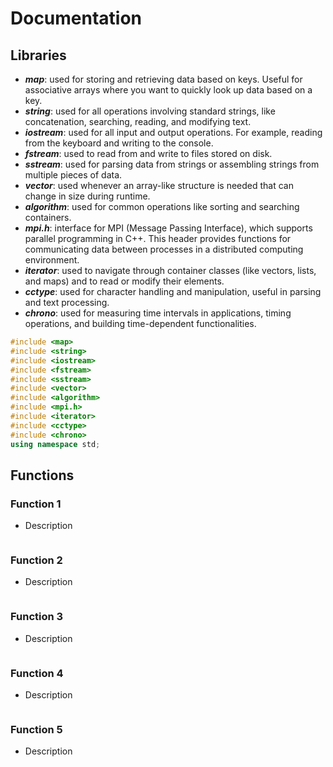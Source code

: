 # Documentation


## Libraries

- ***map***: used for storing and retrieving data based on keys. Useful for associative arrays where you want to quickly look up data based on a key.
- ***string***: used for all operations involving standard strings, like concatenation, searching, reading, and modifying text.
- ***iostream***: used for all input and output operations. For example, reading from the keyboard and writing to the console.
- ***fstream***: used to read from and write to files stored on disk.
- ***sstream***: used for parsing data from strings or assembling strings from multiple pieces of data.
- ***vector***: used whenever an array-like structure is needed that can change in size during runtime.
- ***algorithm***: used for common operations like sorting and searching containers.
- ***mpi.h***: interface for MPI (Message Passing Interface), which supports parallel programming in C++. This header provides functions for communicating data between processes in a distributed computing environment.
- ***iterator***: used to navigate through container classes (like vectors, lists, and maps) and to read or modify their elements.
- ***cctype***: used for character handling and manipulation, useful in parsing and text processing.
- ***chrono***: used for measuring time intervals in applications, timing operations, and building time-dependent functionalities.

```cpp
#include <map>
#include <string>
#include <iostream>
#include <fstream>
#include <sstream>
#include <vector>
#include <algorithm>
#include <mpi.h>
#include <iterator>
#include <cctype>
#include <chrono>
using namespace std;
```

## Functions

### Function 1

- Description

```cpp

```

### Function 2

- Description

```cpp

```

### Function 3

- Description

```cpp

```

### Function 4

- Description

```cpp

```

### Function 5

- Description

```cpp

```